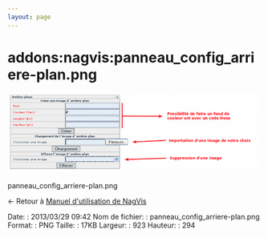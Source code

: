 ```yaml
---
layout: page
---
```


addons:nagvis:panneau\_config\_arriere-plan.png
===============================================

[![panneau\_config\_arriere-plan.png](../../../assets/media/addons/nagvis/panneau_config_arriere-plan.png@cache=&w=900&h=286 "panneau_config_arriere-plan.png")](../../../assets/media/addons/nagvis/panneau_config_arriere-plan.png@cache= "Afficher le fichier original")

panneau\_config\_arriere-plan.png

← Retour à [Manuel d'utilisation de
NagVis](../../../nagios/addons/nagvis/nagvis-manuel-utilisation.html "nagios:addons:nagvis:nagvis-manuel-utilisation")

Date:
:   2013/03/29 09:42
Nom de fichier:
:   panneau\_config\_arriere-plan.png
Format:
:   PNG
Taille:
:   17KB
Largeur:
:   923
Hauteur:
:   294

